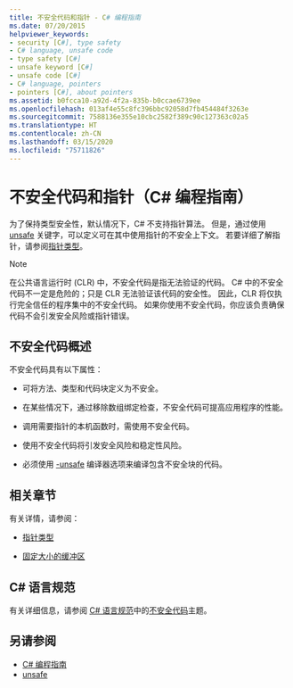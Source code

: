 ```yaml
---
title: 不安全代码和指针 - C# 编程指南
ms.date: 07/20/2015
helpviewer_keywords:
- security [C#], type safety
- C# language, unsafe code
- type safety [C#]
- unsafe keyword [C#]
- unsafe code [C#]
- C# language, pointers
- pointers [C#], about pointers
ms.assetid: b0fcca10-a92d-4f2a-835b-b0ccae6739ee
ms.openlocfilehash: 013af4e55c8fc396bbc92058d7fb454484f3263e
ms.sourcegitcommit: 7588136e355e10cbc2582f389c90c127363c02a5
ms.translationtype: HT
ms.contentlocale: zh-CN
ms.lasthandoff: 03/15/2020
ms.locfileid: "75711826"
---
```

# <a name="unsafe-code-and-pointers-c-programming-guide"></a>不安全代码和指针（C# 编程指南）

为了保持类型安全性，默认情况下，C# 不支持指针算法。 但是，通过使用 [unsafe](../../language-reference/keywords/unsafe.md) 关键字，可以定义可在其中使用指针的不安全上下文。 若要详细了解指针，请参阅[指针类型](pointer-types.md)。  
  
> [!NOTE]
> 在公共语言运行时 (CLR) 中，不安全代码是指无法验证的代码。 C# 中的不安全代码不一定是危险的；只是 CLR 无法验证该代码的安全性。 因此，CLR 将仅执行完全信任的程序集中的不安全代码。 如果你使用不安全代码，你应该负责确保代码不会引发安全风险或指针错误。  
  
## <a name="unsafe-code-overview"></a>不安全代码概述

不安全代码具有以下属性：

- 可将方法、类型和代码块定义为不安全。

- 在某些情况下，通过移除数组绑定检查，不安全代码可提高应用程序的性能。

- 调用需要指针的本机函数时，需使用不安全代码。

- 使用不安全代码将引发安全风险和稳定性风险。

- 必须使用 [-unsafe](../../language-reference/compiler-options/unsafe-compiler-option.md) 编译器选项来编译包含不安全块的代码。
  
## <a name="related-sections"></a>相关章节

有关详情，请参阅：

- [指针类型](pointer-types.md)

- [固定大小的缓冲区](fixed-size-buffers.md)

## <a name="c-language-specification"></a>C# 语言规范

有关详细信息，请参阅 [C# 语言规范](~/_csharplang/spec/introduction.md)中的[不安全代码](~/_csharplang/spec/unsafe-code.md)主题。
  
## <a name="see-also"></a>另请参阅

- [C# 编程指南](../index.md)
- [unsafe](../../language-reference/keywords/unsafe.md)
